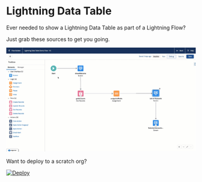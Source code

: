 # Lightning Data Table

Ever needed to show a Lightning Data Table as part of a Lightning Flow?

Just grab these sources to get you going.

![](screen-demo.gif)

Want to deploy to a scratch org?

[![Deploy](https://deploy-to-sfdx.com/dist/assets/images/DeployToSFDX.svg)](https://deploy-to-sfdx.com)



